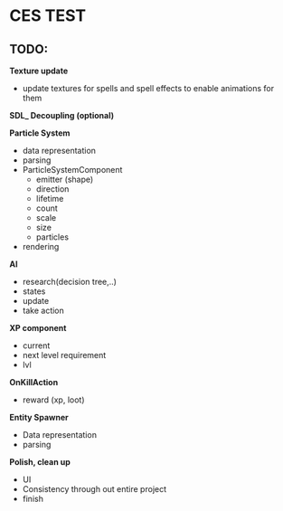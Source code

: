 # CES TEST

## TODO:
**Texture update**
 - update textures for spells and spell effects to enable animations for them

**SDL_ Decoupling (optional)**

**Particle System**
 - data representation
 - parsing
 - ParticleSystemComponent
   * emitter (shape)
   * direction
   * lifetime
   * count
   * scale
   * size
   * particles
 - rendering

**AI**
 - research(decision tree,..)
 - states
 - update
 - take action
 
**XP component**
 - current
 - next level requirement
 - lvl

**OnKillAction**
 - reward (xp, loot)

**Entity Spawner**
 - Data representation
 - parsing

**Polish, clean up**
 - UI
 - Consistency through out entire project
 - finish
